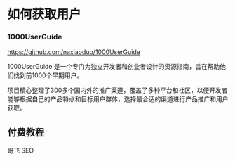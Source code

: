 # 如何获取用户


### 1000UserGuide
https://github.com/naxiaoduo/1000UserGuide

1000UserGuide 是一个专门为独立开发者和创业者设计的资源指南，旨在帮助他们找到前1000个早期用户。

项目精心整理了300多个国内外的推广渠道，覆盖了多种平台和社区，以便开发者能够根据自己的产品特点和目标用户群体，选择最合适的渠道进行产品推广和用户获取。


## 付费教程
哥飞  SEO 


